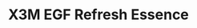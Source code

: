 ---
title: X3M EGF Refresh Essence
description: >-
  Denna essence innehåller en hög andel lågmolekylär hyaluronsyra som återfuktar
  huden på djupet samt aktiva ingredienser som stimulerar kollagenproduktionen,
  minimerar hudirritationer, stärker upp och skyddar hudbarriären och ger en fin
  lyster. Appliceras efter rengöring och toner, innan dag/nattkräm.
image: /images/produkter/image9.jpg
shop_link: 'https://www.beauty-bar.se/partner/pipers-hudvard/?add-to-cart=1609'
info_link: 'https://www.beauty-bar.se/produkt/x3m-egf-refresh-essence50ml/'
pris: '495:-'
category: Essence
---